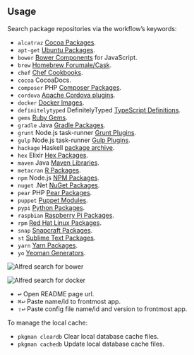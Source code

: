 ## Usage

Search package repositories via the workflow’s keywords:

* `alcatraz` [Cocoa Packages](http://alcatraz.io/).
* `apt-get` [Ubuntu Packages](https://apps.ubuntu.com).
* `bower` [Bower Components](http://bower.io) for JavaScript.
* `brew` [Homebrew Forumale/Cask](http://brew.sh).
* `chef` [Chef Cookbooks](https://supermarket.chef.io).
* `cocoa` CocoaDocs.
* `composer` PHP [Composer Packages](https://packagist.org).
* `cordova` [Apache Cordova plugins](https://cordova.apache.org/plugins/).
* `docker` [Docker Images](http://registry.hub.docker.io).
* `definitelytyped` DefinitelyTyped [TypeScript Definitions](http://definitelytyped.org).
* `gems` [Ruby Gems](http://rubygems.org).
* `gradle` Java [Gradle Packages](http://www.gradle.org).
* `grunt` Node.js task-runner [Grunt Plugins](http://gruntjs.com).
* `gulp` Node.js task-runner [Gulp Plugins](http://gulpjs.com).
* `hackage` Haskell [package archive](https://hackage.haskell.org).
* `hex` Elixir [Hex Packages](http://hex.pm).
* `maven` Java [Maven Libraries](http://mvnrepository.com).
* `metacran` [R Packages](https://www.r-pkg.org/).
* `npm` Node.js [NPM Packages](https://www.npmjs.org).
* `nuget` .Net [NuGet Packages](http://nuget.org).
* `pear` PHP [Pear Packages](http://pear.php.net).
* `puppet` [Puppet Modules](https://forge.puppetlabs.com).
* `pypi` [Python Packages](https://pypi.python.org).
* `raspbian` [Raspberry Pi Packages](http://www.raspbian.org).
* `rpm` [Red Hat Linux Packages](http://rpmfind.net).
* `snap` [Snapcraft Packages](https://snapcraft.io).
* `st` [Sublime Text Packages](https://packagecontrol.io).
* `yarn` [Yarn Packages](https://yarnpkg.com/lang/en/).
* `yo` [Yeoman Generators](http://yeoman.io).

![Alfred search for bower](images/bower.png)

![Alfred search for docker](images/docker.png)

* <kbd>↩</kbd> Open README page url.
* <kbd>⌘</kbd><kbd>↩</kbd> Paste name/id to frontmost app.
* <kbd>⇧</kbd><kbd>↩</kbd> Paste config file name/id and version to frontmost app.

To manage the local cache:

* `pkgman cleardb` Clear local database cache files.
* `pkgman cachedb` Update local database cache files.
